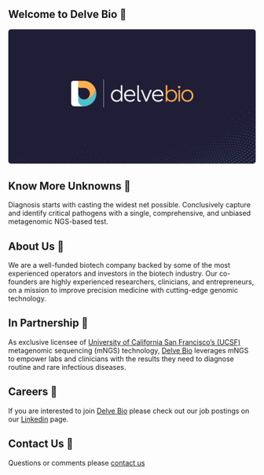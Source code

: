 ## Welcome to Delve Bio 👋

<p align="center">
  <picture>
    <source media="(prefers-color-scheme: dark)" srcset="https://github.com/delvebio/.github/blob/main/profile/delvebiodark.png">
    <source media="(prefers-color-scheme: light)" srcset="https://github.com/delvebio/.github/blob/main/profile/delvebiolight.png">
    <img alt="Delve Bio Logo Background Image." src="https://github.com/delvebio/.github/blob/main/profile/delvebiologobackground.png" width="512px">
  </picture>
</p>

## Know More Unknowns 🧪
Diagnosis starts with casting the widest net possible. Conclusively capture and identify critical pathogens with a single, comprehensive, and unbiased metagenomic NGS-based test.

## About Us 🧬
We are a well-funded biotech company backed by some of the most experienced operators and investors in the biotech industry. Our co-founders are highly experienced researchers, clinicians, and entrepreneurs, on a mission to improve precision medicine with cutting-edge genomic technology.

## In Partnership 🤝
As exclusive licensee of [University of California San Francisco’s (UCSF)](https://ucsf.edu/)  metagenomic sequencing (mNGS) technology, [Delve Bio](https://www.delve.bio) leverages mNGS to empower labs and clinicians with the results they need to diagnose routine and rare infectious diseases.

## Careers 💼
If you are interested to join [Delve Bio](https://www.delve.bio) please check out our job postings on our [Linkedin](https://www.linkedin.com/company/delve-bio/jobs/) page.

## Contact Us 💬
Questions or comments please [contact us](mailto:software@delve.bio)